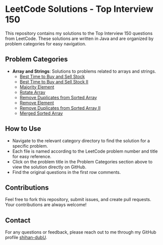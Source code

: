 # LeetCode Solutions - Top Interview 150

This repository contains my solutions to the Top Interview 150 questions from LeetCode. These solutions are written in Java and are organized by problem categories for easy navigation.

## Problem Categories

- **Array and Strings**: Solutions to problems related to arrays and strings.
  - [Best Time to Buy and Sell Stock](top-interview-150/array-strings/121-best-time-to-buy-and-sell-stock.java)
  - [Best Time to Buy and Sell Stock II](top-interview-150/array-strings/122-best-time-to-buy-and-sell-stock-ii.java)
  - [Majority Element](top-interview-150/array-strings/169-majority-element.java)
  - [Rotate Array](top-interview-150/array-strings/189-rotate-array.java)
  - [Remove Duplicates from Sorted Array](top-interview-150/array-strings/26-remove-duplicates-from-sorted-array.java)
  - [Remove Element](top-interview-150/array-strings/27-remove-element.java)
  - [Remove Duplicates from Sorted Array II](top-interview-150/array-strings/80-remove-duplicates-from-sorted-array-ii.java)
  - [Merged Sorted Array](top-interview-150/array-strings/88-merged-sorted-array.java)

## How to Use

- Navigate to the relevant category directory to find the solution for a specific problem.
- Each file is named according to the LeetCode problem number and title for easy reference.
- Click on the problem title in the Problem Categories section above to view the solution directly on GitHub.
- Find the original questions in the first row comments.

## Contributions

Feel free to fork this repository, submit issues, and create pull requests. Your contributions are always welcome!

## Contact

For any questions or feedback, please reach out to me through my GitHub profile [shihan-dubU](https://github.com/shihan-dubU).
